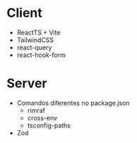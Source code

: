 # Client

- ReactTS + Vite
- TailwindCSS
- react-query
- react-hook-form

# Server

- Comandos diferentes no package.json
  - rimraf
  - cross-env
  - tsconfig-paths
- Zod
